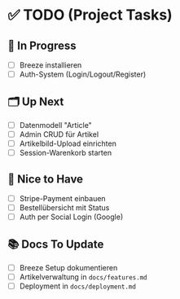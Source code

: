 # ✅ TODO (Project Tasks)

## 🚧 In Progress
- [ ] Breeze installieren
- [ ] Auth-System (Login/Logout/Register)

## 🗂️ Up Next
- [ ] Datenmodell "Article"
- [ ] Admin CRUD für Artikel
- [ ] Artikelbild-Upload einrichten
- [ ] Session-Warenkorb starten

## 🧹 Nice to Have
- [ ] Stripe-Payment einbauen
- [ ] Bestellübersicht mit Status
- [ ] Auth per Social Login (Google)

## 📚 Docs To Update
- [ ] Breeze Setup dokumentieren
- [ ] Artikelverwaltung in `docs/features.md`
- [ ] Deployment in `docs/deployment.md`
